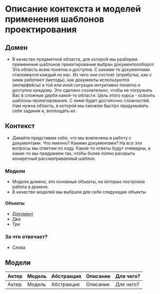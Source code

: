 # Описание контекста и моделей применения шаблонов проектирования
## Домен
* В качестве предметной области, для которой мы разберем применение 
шаблонов проектирования выбран документоооборот. Эта область всем понятна
и доступна. С какими-то документами сталкивался каждый из нас. Из чего они 
состоят (атрибуты), как с ними работают (методы), как документы 
используются (интерфейсы) в той или иной ситуации интуитивно понятно 
и доступно каждому. Это сделано сознательно, чтобы не погружать Вас в 
сложные дерби какой-то области. Цель этого курса - 
освоить шаблоны проектирования. С ними будет достаточно сложностей. 
Нам нужна область, в которой мы сможем быстро придумывать себе задания и, 
воплощать их.
## Контекст
* Давайте представим себе, что мы вовлечены в работу с документами. 
Что именно? Какими документами? На все эти вопросы мы ответим по ходу.
Какие-то ответы будут очевидны, а какие-то мы придумаем так, чтобы
более полно раскрыть конкретный рассматриваемый шаблон.
### Модели
* Модели домена, это основные объекты, на которых построена работа в домене.
* В качестве моделей мы выбрали для себя следующие объекты
#### Объекты
* [Документ](/org/nikitinia/domain/model/documents/Document.java)
* Два 
* Три
### За что отвечает?
* Слова
## Модели
|Актер|Модель|Абстракция|Описание| Для чего? |
|-----|------|----------|--------|-----------|
|Актер|Модель|Абстракция|Описание| Для чего? |